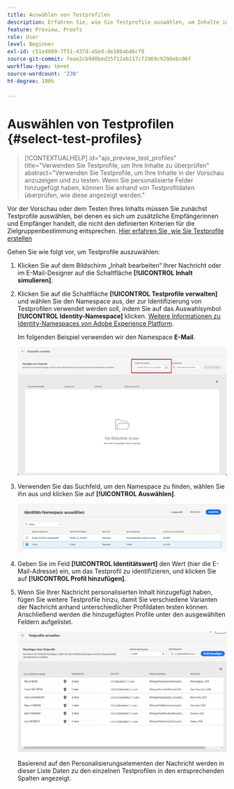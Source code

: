 ```yaml
---
title: Auswählen von Testprofilen
description: Erfahren Sie, wie Sie Testprofile auswählen, um Inhalte in der Vorschau anzuzeigen und zu testen.
feature: Preview, Proofs
role: User
level: Beginner
exl-id: c51e4089-7f51-437d-a5ed-de10bab46cf8
source-git-commit: feae2cb9d0bed35f12eb117cf2969c9290ebc06f
workflow-type: tm+mt
source-wordcount: '230'
ht-degree: 100%

---
```


# Auswählen von Testprofilen {#select-test-profiles}

>[!CONTEXTUALHELP]
>id="ajo_preview_test_profiles"
>title="Verwenden Sie Testprofile, um Ihre Inhalte zu überprüfen"
>abstract="Verwenden Sie Testprofile, um Ihre Inhalte in der Vorschau anzuzeigen und zu testen. Wenn Sie personalisierte Felder hinzugefügt haben, können Sie anhand von Testprofildaten überprüfen, wie diese angezeigt werden."

Vor der Vorschau oder dem Testen Ihres Inhalts müssen Sie zunächst Testprofile auswählen, bei denen es sich um zusätzliche Empfängerinnen und Empfänger handelt, die nicht den definierten Kriterien für die Zielgruppenbestimmung entsprechen. [Hier erfahren Sie, wie Sie Testprofile erstellen](../audience/creating-test-profiles.md)

Gehen Sie wie folgt vor, um Testprofile auszuwählen:

1. Klicken Sie auf dem Bildschirm „Inhalt bearbeiten“ Ihrer Nachricht oder im E-Mail-Designer auf die Schaltfläche **[!UICONTROL Inhalt simulieren]**.

1. Klicken Sie auf die Schaltfläche **[!UICONTROL Testprofile verwalten]** und wählen Sie den Namespace aus, der zur Identifizierung von Testprofilen verwendet werden soll, indem Sie auf das Auswahlsymbol **[!UICONTROL Identity-Namespace]** klicken. [Weitere Informationen zu Identity-Namespaces von Adobe Experience Platform](../audience/get-started-identity.md).

   Im folgenden Beispiel verwenden wir den Namespace **E-Mail**.

   ![](../email/assets/previewselect-namespace.png)

1. Verwenden Sie das Suchfeld, um den Namespace zu finden, wählen Sie ihn aus und klicken Sie auf **[!UICONTROL Auswählen]**.

   ![](../email/assets/preview-email-namespace.png)

1. Geben Sie im Feld **[!UICONTROL Identitätswert]** den Wert (hier die E-Mail-Adresse) ein, um das Testprofil zu identifizieren, und klicken Sie auf **[!UICONTROL Profil hinzufügen]**.

   <!--![](assets/preview-identity-value.png)-->

1. Wenn Sie Ihrer Nachricht personalisierten Inhalt hinzugefügt haben, fügen Sie weitere Testprofile hinzu, damit Sie verschiedene Varianten der Nachricht anhand unterschiedlicher Profildaten testen können. Anschließend werden die hinzugefügten Profile unter den ausgewählten Feldern aufgelistet.

   ![](../email/assets/preview-profile-list.png)

   Basierend auf den Personalisierungselementen der Nachricht werden in dieser Liste Daten zu den einzelnen Testprofilen in den entsprechenden Spalten angezeigt.
